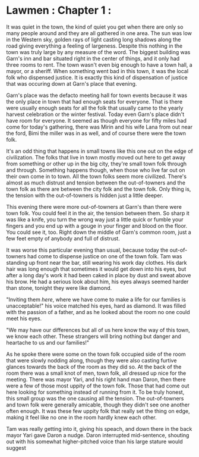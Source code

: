 # Lawmen : Chapter 1 : 

It was quiet in the town, the kind of quiet you get when there are only so many
people around and they are all gathered in one area. The sun was low in the
Western sky, golden rays of light casting long shadows along the road giving
everything a feeling of largeness. Despite this nothing in the town was truly
large by any measure of the word. The biggest building was Garn's inn and bar
situated right in the center of things, and it only had three rooms to rent.
The town wasn't even big enough to have a town hall, a mayor, or a sheriff.
When something went bad in this town, it was the local folk who dispensed
justice. It is exactly this kind of dispensation of justice that was occuring
down at Garn's place that evening.

Garn's place was the defacto meeting hall for town events because it was the only
place in town that had enough seats for everyone. That is there were usually enough
seats for all the folk that usually came to the yearly harvest celebration or the
winter festival. Today even Garn's place didn't have room for everyone. It seemed
as though everyone for fifty miles had come for today's gathering, there was Mirin
and his wife Lana from out near the ford, Bimi the miller was in as well, and of
course there were the town folk.

It's an odd thing that happens in small towns like this one out on the edge of
civilization. The folks that live in town mostly moved out here to get away from
something or other up in the big city, they're small town folk through and through.
Something happens though, when those who live far out on their own come in to town.
All the town folks seem more civilized. There's almost as much distrust and tension
between the out-of-towners and the town folk as there are between the city folk and
the town folk. Only thing is, the tension with the out-of-towners is hidden just
a little deeper.

This evening there were more out-of-towners at Garn's than there were town folk.
You could feel it in the air, the tension between them. So sharp it was like a knife,
you turn the wrong way just a little quick or fumble your fingers and you end up
with a gouge in your finger and blood on the floor. You could see it, too. Right
down the middle of Garn's common room, just a few feet empty of anybody and full
of distrust.

It was worse this particular evening than usual, because today the out-of-towners
had come to dispense justice on one of the town folk. Tam was standing up front
near the bar, still wearing his work day clothes. His dark hair was long enough
that sometimes it would get down into his eyes, but after a long day's work it had been
caked in place by dust and sweat above his brow. He had a serious look about him,
his eyes always seemed harder than stone, tonight they were like diamond.

"Inviting them _here_, where we have come to make a life for our families is
unacceptable!" his voice matched his eyes, hard as diamond. It was filled with
the passion of a father, and as he looked about the room no one could meet his eyes.

"We may have our differences but all of us here know the way of this town, we
know each other. These strangers will bring nothing but danger and heartache to
us and our families!"

As he spoke there were some on the town folk occupied side of the room
that were slowly nodding along, though they were also casting furtive glances
towards the back of the room as they did so. At the back of the room there was a
small knot of men, town folk, all dressed up nice for the meeting. There was mayor
Yari, and his right hand man Daron, then there were a few of those most uppity of
the town folk. Those that had come out here looking for something instead of running
from it. To be truly honest, this small group was the one causing all the tension.
The out-of-towners and town folk were generally amicable, though they didn't see
one another often enough. It was these few uppity folk that really set the thing
on edge, making it feel like no one in the room hardly knew each other.

Tam was really getting into it, giving his speach, and down there in the back mayor
Yari gave Daron a nudge. Daron interrupted mid-sentence, shouting out with his
somewhat higher-pitched voice than his large stature would suggest

